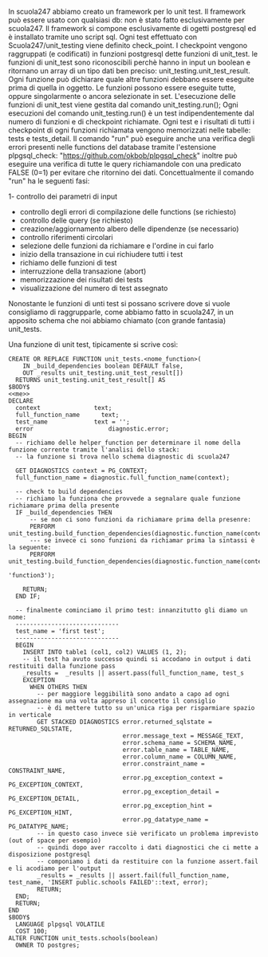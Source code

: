 In scuola247 abbiamo creato un framework per lo unit test.
Il framework può essere usato con qualsiasi db: non è stato fatto esclusivamente per scuola247.
Il framework si compone esclusivamente di ogetti postgresql ed è installato tramite uno script sql.
Ogni test effettuato con Scuola247/unit_testing viene definito check_point.
I checkpoint vengono raggruppati (e codificati) in funzioni postgresql dette funzioni di unit_test.
le funzioni di unit_test sono riconoscibili perchè hanno in input un boolean e ritornano un array di un tipo dati ben preciso: unit_testing.unit_test_result.
Ogni funzione può dichiarare quale altre funzioni debbano essere eseguite prima di quella in oggetto.
Le funzioni possono essere eseguite tutte, oppure singolarmente o ancora selezionate in set.
L'esecuzione delle funzioni di unit_test viene gestita dal comando unit_testing.run();
Ogni esecuzioni del comando unit_testing.run() è un test indipendentemente dal numero di funzioni e di checkpoint richiamate.
Ogni test e i risultati di tutti i checkpoint di ogni funzioni richiamata vengono memorizzati nelle tabelle: tests e tests_detail.
Il comando "run" può eseguire anche una verifica degli errori presenti nelle functions del database tramite l'estensione plpgsql_check:
"https://github.com/okbob/plpgsql_check" inoltre può eseguire una verifica di tutte le query richiamandole con una predicato FALSE (0=1)
per evitare che ritornino dei dati.
Concettualmente il comando "run" ha le seguenti fasi:

1- controllo dei parametri di input
- controllo degli errori di compilazione delle functions (se richiesto)
- controllo delle query (se richiesto)
- creazione/aggiornamento albero delle dipendenze (se necessario)
- controllo riferimenti circolari
- selezione delle funzioni da richiamare e l'ordine in cui farlo
- inizio della transazione in cui richiudere tutti i test
- richiamo delle funzioni di test
- interruzzione della transazione (abort)
-  memorizzazione dei risultati dei tests 
- visualizzazione del numero di test assegnato

Nonostante le funzioni di unti test si possano scrivere dove si vuole consigliamo di raggrupparle, come abbiamo fatto in scuola247,
in un apposito schema che noi abbiamo chiamato (con grande fantasia) unit_tests.

Una funzione di unit test, tipicamente si scrive così:

```
CREATE OR REPLACE FUNCTION unit_tests.<nome_function>(
    IN _build_dependencies boolean DEFAULT false,
    OUT _results unit_testing.unit_test_result[])
  RETURNS unit_testing.unit_test_result[] AS
$BODY$
<<me>>
DECLARE 
  context               text;
  full_function_name 	  text;
  test_name	          	text = '';
  error			            diagnostic.error;
BEGIN
  -- richiamo delle helper_function per determinare il nome della funzione corrente tramite l'analisi dello stack:
  -- la funzione si trova nello schema diagnostic di scuola247
  
  GET DIAGNOSTICS context = PG_CONTEXT;
  full_function_name = diagnostic.full_function_name(context);
  
  -- check to build dependencies
  -- richiamo la funziona che provvede a segnalare quale funzione richiamare prima della presente
  IF _build_dependencies THEN
      -- se non ci sono funzioni da richiamare prima della presenre:
      PERFORM unit_testing.build_function_dependencies(diagnostic.function_name(context));
      --- se invece ci sono funzioni da richiamar prima la sintassi è la seguente:
      PERFORM unit_testing.build_function_dependencies(diagnostic.function_name(context),'funcion2',
                                                                                         'function3');
  
    RETURN;
  END IF;  
  
  -- finalmente cominciamo il primo test: innanzitutto gli diamo un nome:
  -----------------------------
  test_name = 'first test';
  -----------------------------
  BEGIN
    INSERT INTO table1 (col1, col2) VALUES (1, 2);
    -- il test ha avuto successo quindi si accodano in output i dati restituiti dalla funzione pass
    _results =  _results || assert.pass(full_function_name, test_s
    EXCEPTION
      WHEN OTHERS THEN 
        -- per maggiore leggibilità sono andato a capo ad ogni assegnazione ma una volta appreso il concetto il consiglio
        -- è di mettere tutto su un'unica riga per risparmiare spazio in verticale
        GET STACKED DIAGNOSTICS error.returned_sqlstate = RETURNED_SQLSTATE,
                                error.message_text = MESSAGE_TEXT, 
                                error.schema_name = SCHEMA_NAME, 
                                error.table_name = TABLE_NAME, 
                                error.column_name = COLUMN_NAME, 
                                error.constraint_name = CONSTRAINT_NAME, 
                                error.pg_exception_context = PG_EXCEPTION_CONTEXT, 
                                error.pg_exception_detail = PG_EXCEPTION_DETAIL, 
                                error.pg_exception_hint = PG_EXCEPTION_HINT, 
                                error.pg_datatype_name = PG_DATATYPE_NAME;
        -- in questo caso invece siè verificato un problema imprevisto (out of space per esempio)
        -- quindi dopo aver raccolto i dati diagnostici che ci mette a disposizione postgresql
        -- componiamo i dati da restituire con la funzione assert.fail e li acodiamo per l'output
        _results = _results || assert.fail(full_function_name, test_name, 'INSERT public.schools FAILED'::text, error);   
        RETURN; 
  END;
  RETURN;  
END
$BODY$
  LANGUAGE plpgsql VOLATILE
  COST 100;
ALTER FUNCTION unit_tests.schools(boolean)
  OWNER TO postgres;
```
